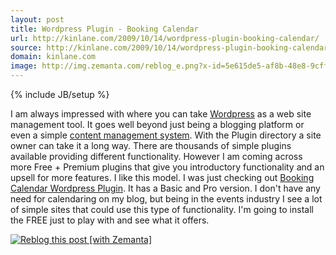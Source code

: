 ```yaml
---
layout: post
title: Wordpress Plugin - Booking Calendar
url: http://kinlane.com/2009/10/14/wordpress-plugin-booking-calendar/
source: http://kinlane.com/2009/10/14/wordpress-plugin-booking-calendar/
domain: kinlane.com
image: http://img.zemanta.com/reblog_e.png?x-id=5e615de5-af8b-48e8-9cff-0bf0bf9f7b05
---
```

{% include JB/setup %}

<p>
     I am always impressed with where you can take <a class="zem_slink" title="WordPress" rel="homepage" href="http://wordpress.org">Wordpress</a> as a web site management tool. It goes well beyond just being a blogging platform or even a simple <a class="zem_slink" title="Content management system" rel="wikipedia" href="http://en.wikipedia.org/wiki/Content_management_system">content management system</a>. With the Plugin directory a site owner can take it a long way. There are thousands of simple plugins available providing different functionality. However I am coming across more Free + Premium plugins that give you introductory functionality and an upsell for more features. I like this model. I was just checking out <a href="http://wordpress.org/extend/plugins/booking/">Booking Calendar Wordpress Plugin</a>. It has a Basic and Pro version. I don't have any need for calendaring on my blog, but being in the events industry I see a lot of simple sites that could use this type of functionality. I'm going to install the FREE just to play with and see what it offers.
</p>
<div class="zemanta-pixie c2">
     <a class="zemanta-pixie-a" title="Reblog this post [with Zemanta]" href="http://reblog.zemanta.com/zemified/5e615de5-af8b-48e8-9cff-0bf0bf9f7b05/"><img class="zemanta-pixie-img c1" src="http://img.zemanta.com/reblog_e.png?x-id=5e615de5-af8b-48e8-9cff-0bf0bf9f7b05" alt="Reblog this post [with Zemanta]" /></a><span class="zem-script more-related pretty-attribution"><script src="http://static.zemanta.com/readside/loader.js" type="text/javascript">
</script></span>
</div>